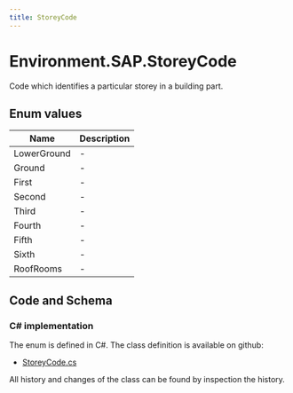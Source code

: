 ```yaml
---
title: StoreyCode
---
```


# Environment.SAP.StoreyCode

Code which identifies a particular storey in a building part.

## Enum values

| Name            | Description                                                    |
|-----------------|----------------------------------------------------------------|
| LowerGround |  -  |
| Ground |  -  |
| First |  -  |
| Second |  -  |
| Third |  -  |
| Fourth |  -  |
| Fifth |  -  |
| Sixth |  -  |
| RoofRooms |  -  |


## Code and Schema

### C# implementation

The enum is defined in C#. The class definition is available on github:

- [StoreyCode.cs](https://github.com/BHoM/SAP_Toolkit/blob/develop/SAP_oM/Enums/StoreyCode.cs)

All history and changes of the class can be found by inspection the history.
